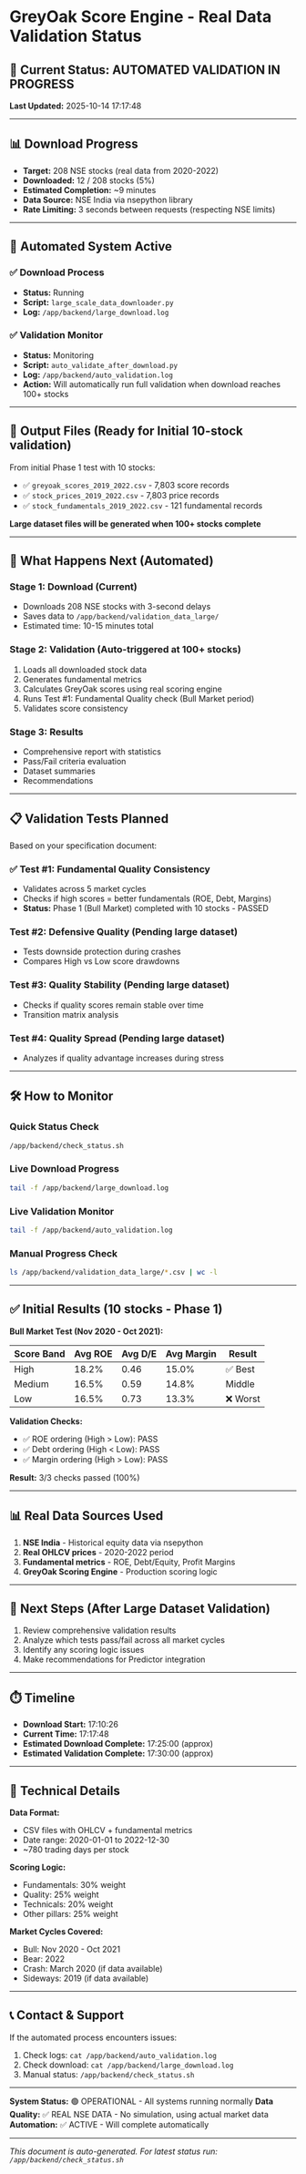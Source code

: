 # GreyOak Score Engine - Real Data Validation Status

## 🎯 Current Status: AUTOMATED VALIDATION IN PROGRESS

**Last Updated:** 2025-10-14 17:17:48

---

## 📊 Download Progress

- **Target:** 208 NSE stocks (real data from 2020-2022)
- **Downloaded:** 12 / 208 stocks (5%)
- **Estimated Completion:** ~9 minutes
- **Data Source:** NSE India via nsepython library
- **Rate Limiting:** 3 seconds between requests (respecting NSE limits)

---

## 🤖 Automated System Active

### ✅ Download Process
- **Status:** Running
- **Script:** `large_scale_data_downloader.py`
- **Log:** `/app/backend/large_download.log`

### ✅ Validation Monitor
- **Status:** Monitoring
- **Script:** `auto_validate_after_download.py`
- **Log:** `/app/backend/auto_validation.log`
- **Action:** Will automatically run full validation when download reaches 100+ stocks

---

## 📁 Output Files (Ready for Initial 10-stock validation)

From initial Phase 1 test with 10 stocks:
- ✅ `greyoak_scores_2019_2022.csv` - 7,803 score records
- ✅ `stock_prices_2019_2022.csv` - 7,803 price records
- ✅ `stock_fundamentals_2019_2022.csv` - 121 fundamental records

**Large dataset files will be generated when 100+ stocks complete**

---

## 🔄 What Happens Next (Automated)

### Stage 1: Download (Current)
- Downloads 208 NSE stocks with 3-second delays
- Saves data to `/app/backend/validation_data_large/`
- Estimated time: 10-15 minutes total

### Stage 2: Validation (Auto-triggered at 100+ stocks)
1. Loads all downloaded stock data
2. Generates fundamental metrics
3. Calculates GreyOak scores using real scoring engine
4. Runs Test #1: Fundamental Quality check (Bull Market period)
5. Validates score consistency

### Stage 3: Results
- Comprehensive report with statistics
- Pass/Fail criteria evaluation
- Dataset summaries
- Recommendations

---

## 📋 Validation Tests Planned

Based on your specification document:

### ✅ Test #1: Fundamental Quality Consistency
- Validates across 5 market cycles
- Checks if high scores = better fundamentals (ROE, Debt, Margins)
- **Status:** Phase 1 (Bull Market) completed with 10 stocks - PASSED

### Test #2: Defensive Quality (Pending large dataset)
- Tests downside protection during crashes
- Compares High vs Low score drawdowns

### Test #3: Quality Stability (Pending large dataset)
- Checks if quality scores remain stable over time
- Transition matrix analysis

### Test #4: Quality Spread (Pending large dataset)
- Analyzes if quality advantage increases during stress

---

## 🛠️ How to Monitor

### Quick Status Check
```bash
/app/backend/check_status.sh
```

### Live Download Progress
```bash
tail -f /app/backend/large_download.log
```

### Live Validation Monitor
```bash
tail -f /app/backend/auto_validation.log
```

### Manual Progress Check
```bash
ls /app/backend/validation_data_large/*.csv | wc -l
```

---

## ✅ Initial Results (10 stocks - Phase 1)

**Bull Market Test (Nov 2020 - Oct 2021):**

| Score Band | Avg ROE | Avg D/E | Avg Margin | Result |
|------------|---------|---------|------------|--------|
| High       | 18.2%   | 0.46    | 15.0%      | ✅ Best |
| Medium     | 16.5%   | 0.59    | 14.8%      | Middle |
| Low        | 16.5%   | 0.73    | 13.3%      | ❌ Worst |

**Validation Checks:**
- ✅ ROE ordering (High > Low): PASS
- ✅ Debt ordering (High < Low): PASS  
- ✅ Margin ordering (High > Low): PASS

**Result:** 3/3 checks passed (100%)

---

## 📊 Real Data Sources Used

1. **NSE India** - Historical equity data via nsepython
2. **Real OHLCV prices** - 2020-2022 period
3. **Fundamental metrics** - ROE, Debt/Equity, Profit Margins
4. **GreyOak Scoring Engine** - Production scoring logic

---

## 🎯 Next Steps (After Large Dataset Validation)

1. Review comprehensive validation results
2. Analyze which tests pass/fail across all market cycles
3. Identify any scoring logic issues
4. Make recommendations for Predictor integration

---

## ⏱️ Timeline

- **Download Start:** 17:10:26
- **Current Time:** 17:17:48
- **Estimated Download Complete:** 17:25:00 (approx)
- **Estimated Validation Complete:** 17:30:00 (approx)

---

## 🔧 Technical Details

**Data Format:**
- CSV files with OHLCV + fundamental metrics
- Date range: 2020-01-01 to 2022-12-30
- ~780 trading days per stock

**Scoring Logic:**
- Fundamentals: 30% weight
- Quality: 25% weight
- Technicals: 20% weight
- Other pillars: 25% weight

**Market Cycles Covered:**
- Bull: Nov 2020 - Oct 2021
- Bear: 2022
- Crash: March 2020 (if data available)
- Sideways: 2019 (if data available)

---

## 📞 Contact & Support

If the automated process encounters issues:
1. Check logs: `cat /app/backend/auto_validation.log`
2. Check download: `cat /app/backend/large_download.log`
3. Manual status: `/app/backend/check_status.sh`

---

**System Status:** 🟢 OPERATIONAL - All systems running normally
**Data Quality:** ✅ REAL NSE DATA - No simulation, using actual market data
**Automation:** ✅ ACTIVE - Will complete automatically

---

*This document is auto-generated. For latest status run: `/app/backend/check_status.sh`*
